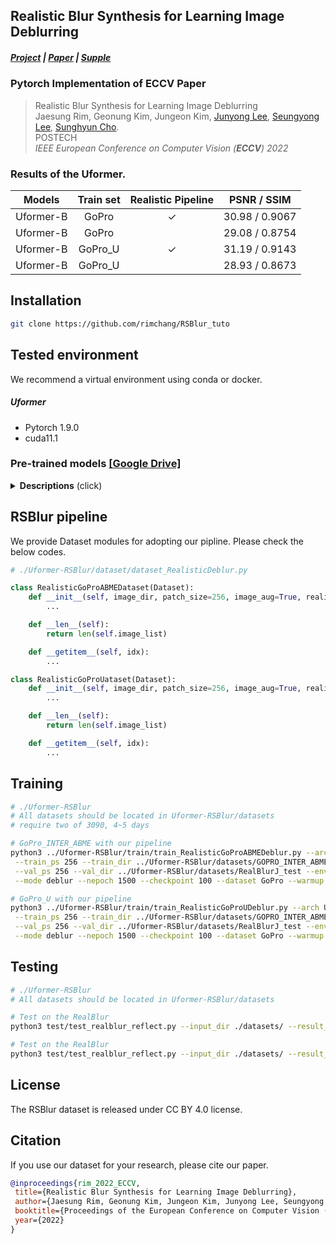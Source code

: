 ## Realistic Blur Synthesis for Learning Image Deblurring 
##### [Project](http://cg.postech.ac.kr/research/rsblur/) | [Paper](http://cg.postech.ac.kr/research/rsblur/assets/pdf/RSBlur.pdf) | [Supple](http://cg.postech.ac.kr/research/rsblur/assets/pdf/RSBlur-supp.pdf)

### Pytorch Implementation of ECCV Paper 

> Realistic Blur Synthesis for Learning Image Deblurring<br>
> Jaesung Rim, Geonung Kim, Jungeon Kim, [Junyong Lee](https://junyonglee.me/), [Seungyong Lee](http://cg.postech.ac.kr/leesy/), [Sunghyun Cho](https://www.scho.pe.kr/). <br>
> POSTECH<br>
> *IEEE European Conference on Computer Vision (**ECCV**) 2022*<br>

### Results of the Uformer.

| Models | Train set | Realistic Pipeline | PSNR / SSIM    |
| :---:|:---:  |  :---:|:---:|
| Uformer-B |   GoPro |  ✓   | 30.98 / 0.9067 |
| Uformer-B |  GoPro  |     | 29.08 / 0.8754 |
| Uformer-B | GoPro_U |   ✓  | 31.19 / 0.9143 |
| Uformer-B | GoPro_U |     | 28.93 / 0.8673 |


## Installation 

```bash
git clone https://github.com/rimchang/RSBlur_tuto
```

## Tested environment

We recommend a virtual environment using conda or docker.

##### Uformer
- Pytorch 1.9.0
- cuda11.1

### Pre-trained models [[Google Drive]](https://drive.google.com/drive/folders/1JcYNvIKflIaSxbD2Jn98FzGcWyAvWxoW?usp=drive_link)
<details>
<summary><strong>Descriptions</strong> (click) </summary>

- Uformer_B_RealisticGoProABMEDeblur.pth : Trained on GoPro_INTER_ABME with our synthesis pipeline.
- Uformer_B_NaiveGoProABMEDeblur.pth : Trained on GoPro_INTER_ABME in the Naive way.
- Uformer_B_RealisticGoProUDeblur.pth : Trained on GoPro_U with our synthesis pipeline.
- Uformer_B_NaiveGoProUDeblur.pth : Trained on GoPro_U in the Naive way.
</details>

## RSBlur pipeline

We provide Dataset modules for adopting our pipline.
Please check the below codes.

```python
# ./Uformer-RSBlur/dataset/dataset_RealisticDeblur.py

class RealisticGoProABMEDataset(Dataset):
    def __init__(self, image_dir, patch_size=256, image_aug=True, realistic_pipeline=True):
        ...

    def __len__(self):
        return len(self.image_list)

    def __getitem__(self, idx):
        ...

class RealisticGoProUataset(Dataset):
    def __init__(self, image_dir, patch_size=256, image_aug=True, realistic_pipeline=True):
        ...

    def __len__(self):
        return len(self.image_list)

    def __getitem__(self, idx):
        ...
```

## Training

```bash
# ./Uformer-RSBlur
# All datasets should be located in Uformer-RSBlur/datasets
# require two of 3090, 4~5 days

# GoPro_INTER_ABME with our pipeline
python3 ../Uformer-RSBlur/train/train_RealisticGoProABMEDeblur.py --arch Uformer_B --batch_size 8 --gpu '0,1' \
 --train_ps 256 --train_dir ../Uformer-RSBlur/datasets/GOPRO_INTER_ABME \
 --val_ps 256 --val_dir ../Uformer-RSBlur/datasets/RealBlurJ_test --env _RealisticGoProABMEDeblur \
 --mode deblur --nepoch 1500 --checkpoint 100 --dataset GoPro --warmup --train_workers 12

# GoPro_U with our pipeline
python3 ../Uformer-RSBlur/train/train_RealisticGoProUDeblur.py --arch Uformer_B --batch_size 8 --gpu '0,1' \
 --train_ps 256 --train_dir ../Uformer-RSBlur/datasets/GOPRO_INTER_ABME \
 --val_ps 256 --val_dir ../Uformer-RSBlur/datasets/RealBlurJ_test --env _RealisticGoProUDeblur \
 --mode deblur --nepoch 1500 --checkpoint 100 --dataset GoPro --warmup --train_workers 12

```

## Testing

```bash
# ./Uformer-RSBlur
# All datasets should be located in Uformer-RSBlur/datasets

# Test on the RealBlur
python3 test/test_realblur_reflect.py --input_dir ./datasets/ --result_dir ./results/Uformer_B_RealisticGoProUDeblur/ --weights ./logs/Uformer_B_RealisticGoProUDeblur.pth;

# Test on the RealBlur
python3 test/test_realblur_reflect.py --input_dir ./datasets/ --result_dir ./results/Uformer_B_RealisticGoProABMEDeblur_mark9/ --weights ./logs/Uformer_B_RealisticGoProABMEDeblur.pth;

```

## License

The RSBlur dataset is released under CC BY 4.0 license.

## Citation

If you use our dataset for your research, please cite our paper.

```bibtex
@inproceedings{rim_2022_ECCV,
 title={Realistic Blur Synthesis for Learning Image Deblurring},
 author={Jaesung Rim, Geonung Kim, Jungeon Kim, Junyong Lee, Seungyong Lee, Sunghyun Cho},
 booktitle={Proceedings of the European Conference on Computer Vision (ECCV)},
 year={2022}
}
```
